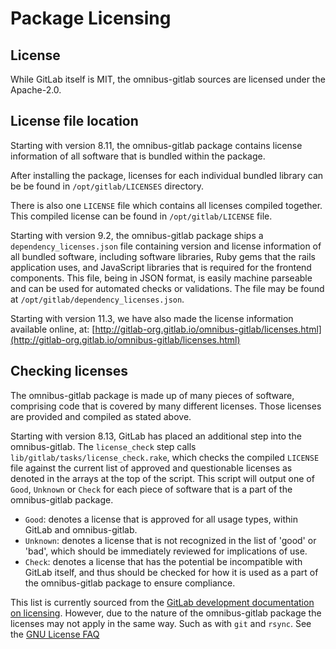 # Package Licensing

## License

While GitLab itself is MIT, the omnibus-gitlab sources are licensed under the Apache-2.0.

## License file location

Starting with version 8.11, the omnibus-gitlab package contains license
information of all software that is bundled within the package.

After installing the package, licenses for each individual bundled library
can be be found in `/opt/gitlab/LICENSES` directory.

There is also one `LICENSE` file which contains all licenses compiled together.
This compiled license can be found in `/opt/gitlab/LICENSE` file.

Starting with version 9.2, the omnibus-gitlab package ships a
`dependency_licenses.json` file containing version and license information of
all bundled software, including software libraries, Ruby gems that the rails
application uses, and JavaScript libraries that is required for the frontend
components. This file, being in JSON format, is easily machine parseable and
can be used for automated checks or validations. The file may be found at
`/opt/gitlab/dependency_licenses.json`.

Starting with version 11.3, we have also made the license information available
online, at: [http://gitlab-org.gitlab.io/omnibus-gitlab/licenses.html](http://gitlab-org.gitlab.io/omnibus-gitlab/licenses.html)

## Checking licenses

The omnibus-gitlab package is made up of many pieces of software, comprising code
that is covered by many different licenses. Those licenses are provided and
compiled as stated above.

Starting with version 8.13, GitLab has placed an additional step into the
omnibus-gitlab.  The `license_check` step calls
`lib/gitlab/tasks/license_check.rake`, which checks the compiled `LICENSE` file
against the current list of approved and questionable licenses as denoted in the
arrays at the top of the script. This script will output one of `Good`,
`Unknown` or `Check` for each piece of software that is a part of the
omnibus-gitlab package.

- `Good`: denotes a license that is approved for all usage types, within GitLab and
omnibus-gitlab.
- `Unknown`: denotes a license that is not recognized in the list of 'good' or 'bad',
which should be immediately reviewed for implications of use.
- `Check`: denotes a license that has the potential be incompatible with GitLab itself,
and thus should be checked for how it is used as a part of the omnibus-gitlab package
to ensure compliance.

This list is currently sourced from the [GitLab development documentation on licensing](https://gitlab.com/gitlab-org/gitlab-ce/blob/master/doc/development/licensing.md).
However, due to the nature of the omnibus-gitlab package the licenses may not apply
in the same way. Such as with `git` and `rsync`. See the [GNU License FAQ](https://www.gnu.org/licenses/gpl-faq.en.html#MereAggregation)
